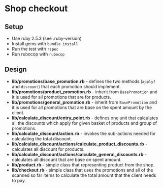 # Shop checkout

## Setup

  * Use ruby 2.5.3 (see .ruby-version)
  * Install gems with `bundle install`
  * Run the test with `rspec`
  * Run rubocop with `rubocop`

## Design

  * **lib/promotions/base_promotion.rb** - defines the two methods (`apply?` and `discount`) that each promotion
    should implement.
  * **lib/promotions/product_promotion.rb** - inherit from `BasePromotion` and it is used for all promotions that are for products.
  * **lib/promotions/general_promotion.rb** - inherit from `BasePromotion` and it is used for all promotions that are
    base on the spent amount by the client.
  * **lib/calculate_discount/entry_point.rb** - defines one unit that calculates all the discounts which apply for
    given basket of products and group of promotions.
  * **lib/calculate_discount/action.rb** - invokes the sub-actions needed for calculating the total discount.
  * **lib/calculate_discount/actions/calculate_product_discounts.rb** - calculates all discount for products.
  * **lib/calculate_discount/actions/calculate_general_discounts.rb** - calculates all discount that are base on spent amount.
  * **lib/product.rb** - simple class that representing product from the shop.
  * **lib/checkout.rb** - simple class that uses the promotions and all of the scanned so far items to calculate the
    total amount that the client needs to pay.

